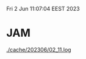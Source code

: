 Fri  2 Jun 11:07:04 EEST 2023
# JAM
<a href='./cache/202306/02_11.log'>./cache/202306/02_11.log</a>

